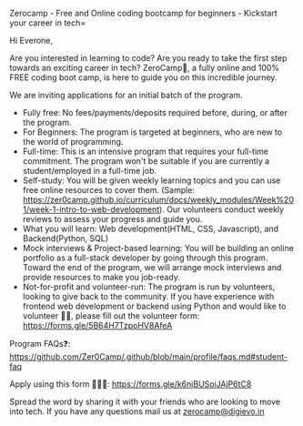 Zerocamp - Free and Online coding bootcamp for beginners - Kickstart your career in tech=

Hi Everone,

Are you interested in learning to code? Are you ready to take the first step towards an exciting career in tech?
ZeroCamp🚀, a fully online and 100% FREE coding boot camp, is here to guide you on this incredible journey.

We are inviting applications for an initial batch of the program.

- Fully free: No fees/payments/deposits required before, during, or after the program.
- For Beginners: The program is targeted at beginners, who are new to the world of programming.
- Full-time: This is an intensive program that requires your full-time commitment. The program won't be suitable if you are currently a student/employed in a full-time job.
- Self-study: You will be given weekly learning topics and you can use free online resources to cover them. (Sample: https://zer0camp.github.io/curriculum/docs/weekly_modules/Week%201/week-1-intro-to-web-development). Our volunteers conduct weekly reviews to assess your progress and guide you.
- What you will learn: Web development(HTML, CSS, Javascript), and Backend(Python, SQL)
- Mock interviews & Project-based learning: You will be building an online portfolio as a full-stack developer by going through this program. Toward the end of the program, we will arrange mock interviews and provide resources to make you job-ready.
- Not-for-profit and volunteer-run: The program is run by volunteers, looking to give back to the community. If you have experience with frontend web development or backend using Python and would like to volunteer 👥💪, please fill out the volunteer form: https://forms.gle/5B64H7TzpoHV8AfeA

Program FAQs❓: https://github.com/Zer0Camp/.github/blob/main/profile/faqs.md#student-faq

Apply using this form 📝👉🏼: https://forms.gle/k6njBUSoiJAjP6tC8

Spread the word by sharing it with your friends who are looking to move into tech. If you have any questions mail us at zerocamp@digievo.in
